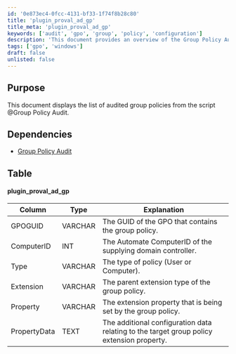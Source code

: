 ```yaml
---
id: '0e873ec4-0fcc-4131-bf33-1f74f8b28c80'
title: 'plugin_proval_ad_gp'
title_meta: 'plugin_proval_ad_gp'
keywords: ['audit', 'gpo', 'group', 'policy', 'configuration']
description: 'This document provides an overview of the Group Policy Audit script, detailing its purpose, dependencies, and the structure of the data it retrieves regarding audited group policies.'
tags: ['gpo', 'windows']
draft: false
unlisted: false
---
```


## Purpose

This document displays the list of audited group policies from the script @Group Policy Audit.

## Dependencies

- [Group Policy Audit](../scripts/group-policy-audit.md)

## Table

#### plugin_proval_ad_gp

| Column       | Type     | Explanation                                                                                   |
|--------------|----------|-----------------------------------------------------------------------------------------------|
| GPOGUID      | VARCHAR  | The GUID of the GPO that contains the group policy.                                          |
| ComputerID   | INT      | The Automate ComputerID of the supplying domain controller.                                   |
| Type         | VARCHAR  | The type of policy (User or Computer).                                                       |
| Extension    | VARCHAR  | The parent extension type of the group policy.                                               |
| Property     | VARCHAR  | The extension property that is being set by the group policy.                                |
| PropertyData | TEXT     | The additional configuration data relating to the target group policy extension property.     |




